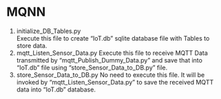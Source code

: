 # MQNN
1. initialize_DB_Tables.py  
Execute this file to create “IoT.db” sqlite database file with Tables to store data.
2. mqtt_Listen_Sensor_Data.py 
Execute this file to receive MQTT Data transmitted by “mqtt_Publish_Dummy_Data.py” 
and save that into “IoT.db” file using “store_Sensor_Data_to_DB.py” file.
3. store_Sensor_Data_to_DB.py 
No need to execute this file. It will be invoked 
by “mqtt_Listen_Sensor_Data.py” to save the received MQTT data into “IoT.db” database.
